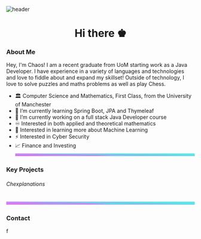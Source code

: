 ![header](https://capsule-render.vercel.app/api?type=waving&color=gradient&customColorList=7)
<h1 align="center"> Hi there ♚ </h1>
<h3>About Me</h3>
Hey, I'm Chaos! I am a recent graduate from UoM starting work as a Java Developer. I have experience in a variety of languages and technologies and love to fiddle about and expand my skillset! Outside of technology, I love to solve puzzles and maths problems as well as play Chess.

- 🏛️ Computer Science and Mathematics, First Class, from the University of Manchester
- 🌱 I’m currently learning Spring Boot, JPA and Thymeleaf 
- 🔭 I’m currently working on a full stack Java Developer course
- ♾️ Interested in both applied and theoretical mathematics
- 🧠 Interested in learning more about Machine Learning 
- ⚡ Interested in Cyber Security 
- 📈 Finance and Investing
![alt text](https://github.com/ChaosXYZ/ChaosXYZ/blob/main/divider.png?raw=true)

<h3>Key Projects</h3>
<h6> Chexplanations </h6>

![alt text](https://github.com/ChaosXYZ/ChaosXYZ/blob/main/divider.png?raw=true)

<h3>Contact</h3>
f

<!--
**ChaosXYZ/ChaosXYZ** is a ✨ _special_ ✨ repository because its `README.md` (this file) appears on your GitHub profile.

Here are some ideas to get you started:

- 🔭 I’m currently working on ...
- 🌱 I’m currently learning ...
- 👯 I’m looking to collaborate on ...
- 🤔 I’m looking for help with ...
- 💬 Ask me about ...
- 📫 How to reach me: ...
- 😄 Pronouns: ...
- ⚡ Fun fact: ...
-->
